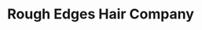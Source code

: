---
title: "Rough Edges Hair Company"
url: /plumsteadville/rough-edges-hair-company/
shop: hairdresser
---